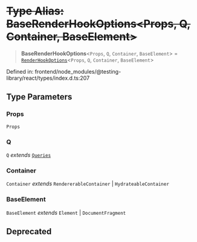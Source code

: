 # ~~Type Alias: BaseRenderHookOptions\<Props, Q, Container, BaseElement\>~~

> **BaseRenderHookOptions**\<`Props`, `Q`, `Container`, `BaseElement`\> = [`RenderHookOptions`](../interfaces/RenderHookOptions.md)\<`Props`, `Q`, `Container`, `BaseElement`\>

Defined in: frontend/node\_modules/@testing-library/react/types/index.d.ts:207

## Type Parameters

### Props

`Props`

### Q

`Q` *extends* [`Queries`](../interfaces/Queries.md)

### Container

`Container` *extends* `RendererableContainer` \| `HydrateableContainer`

### BaseElement

`BaseElement` *extends* `Element` \| `DocumentFragment`

## Deprecated
